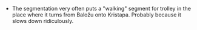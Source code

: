  * The segmentation very often puts a "walking" segment for trolley in the place where it turns 
   from Baložu onto Kristapa. Probably because it slows down ridiculously.
